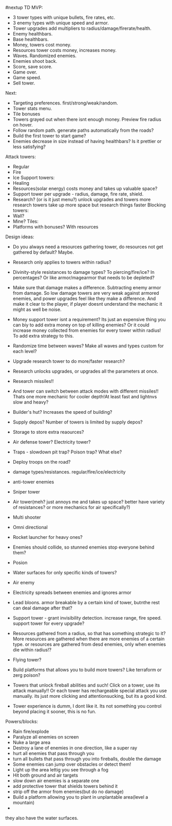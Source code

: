 #nextup TD
MVP:
- 3 tower types with unique bullets, fire rates, etc.
- 3 enemy types with unique speed and armor.
- Tower upgrades add multipliers to radius/damage/firerate/health.
- Enemy healthbars.
- Base healthbars.
- Money, towers cost money.
- Resources tower costs money, increases money.
- Waves. Randomized enemies.
- Enemies shoot back.
- Score, save score.
- Game over.
- Game speed.
- Sell tower. 

Next: 
- Targeting preferences. first/strong/weak/random.
- Tower stats menu.
- Tile bonuses
- Towers grayed out when there isnt enough money.
Preview fire radius on hover.
- Follow random path.
generate paths automatically from the roads?
- Build the first tower to start game?
- Enemies decrease in size instead of having healthbars?
Is it prettier or less satisfying?

Attack towers:
- Regular
- Fire
- Ice
Support towers:
- Healing
- Resources(solar energy)
   costs money and takes up valuable space?
- Support tower per upgrade - radius, damage, fire rate, shield.
- Research? (or is it just menu?)
   unlock upgrades and towers
   more research towers take up more space but research things faster
Blocking towers:
- Wall?
- Mine?
Tiles:
- Platforms with bonuses?
   With resources

Design ideas:
- Do you always need a resources gathering tower, do resources not get gathered by default? Maybe.
- Research only applies to towers within radius?
- Divinity-style resistances to damage types? To piercing/fire/ice?
In percentages? 
Or like armor/magearmor that needs to be depleted?
- Make sure that damage makes a difference. Subtracting enemy armor from damage. So low damage towers are very weak against armored enemies, and power upgrades feel like they make a difference. And make it clear to the player, if player doesnt understand the mechanic it might as well be noise.
- Money support tower isnt a requirement? Its just an expensive thing you can biy to add extra money on top of killing enemies? Or it could increase money collected from enemies for every tower within radius! To add extra strategy to this.
- Randomize time between waves?
Make all waves and types custom for each level?
- Upgrade research tower to do more/faster research?
- Research unlocks upgrades, or upgrades all the parameters at once.
- Research missiles!!
- And tower can switch between attack modes with different missiles!! Thats one more mechanic for cooler depth!At least fast and lightnvs slow and heavy?
- Builder's hut? Increases the speed of building?
- Supply depos? Number of towers is limited by supply depos?
- Storage to store extra reaources?
- Air defense tower? Electricity tower?
- Traps - slowdown pit trap? Poison trap? What else?
- Deploy troops on the road?
- damage types/resistances. regular/fire/ice/electricity
- anti-tower enemies

- Sniper tower
- Air tower(meh? just annoys me and takes up space? better have variety of resistances? or more mechanics for air specifically?)
- Multi shooter
- Omni directional
- Rocket launcher for heavy ones?
- Enemies should collide, so stunned enemies stop everyone behind them?
- Posion
- Water surfaces for only specific kinds of towers?
- Air enemy
- Electricity spreads between enemies and ignores armor
- Lead bloons. armor breakable by a certain kind of tower, butnthe rest can deal damage after that?
- Support tower - grant invisibility detection.
increase range, fire speed. support tower for every upgrade?
- Resources gathered from a radius, so that has something strategic to it? More resources are gathered when there are more enemies of a certain type. or resources are gathered from desd enemies, only when enemies die within radius!?
- Flying tower?
- Build platforms that allows you to build more towers? Like terraform or zerg poison?
- Towers that unlock fireball abilities and such! Click on a tower, use its attack manually!! Or each tower has rechargeable special attack you use manually.
its just more clicking and attentionsucking, but its a good kind.
- Tower experience is dumm, I dont like it. Its not something you control beyond placing it sooner, this is no fun.

Powers/blocks:
- Rain fire/explode
- Paralyze all enemies on screen
- Nuke a large area
- Destroy a lane of enemies in one direction, like a super ray
- hurt all enemies that pass through you
- turn all bullets that pass through you into fireballs, double the damage
- Some enemies can jump over obstacles or detect them!
-  Light up the area lettig you see through a fog
- Hit both ground and air targets
- slow down air enemies is a separate one
- add protective tower that shields towers behind it
- strip off the armor from enemies(but do no damage) 
- Build a platform allowing you to plant in unplantable area(level a mountain)
- 
they also have the water surfaces.
